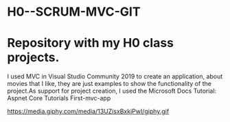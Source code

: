 # H0--SCRUM-MVC-GIT
# Repository with my H0 class projects.
 I used MVC in Visual Studio Community 2019 to create an application, about movies that I like, they are just examples to show the functionality of the project.As support for project creation, I used the Microsoft Docs Tutorial: Aspnet Core Tutorials First-mvc-app

https://media.giphy.com/media/13UZisxBxkjPwI/giphy.gif
